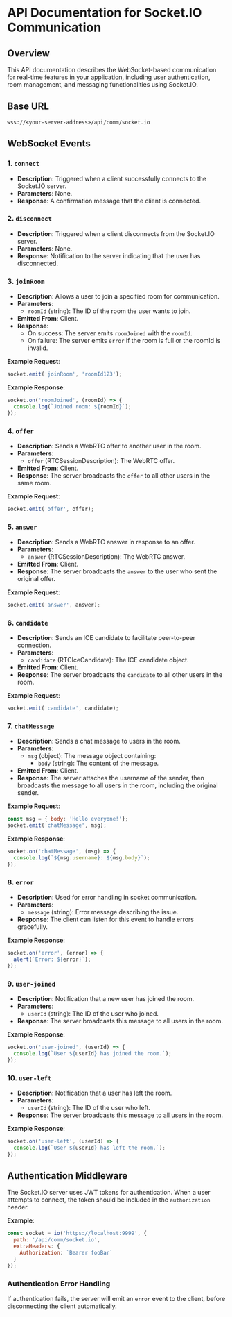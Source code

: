 # API Documentation for Socket.IO Communication

## Overview

This API documentation describes the WebSocket-based communication for real-time features in your application, including user authentication, room management, and messaging functionalities using Socket.IO.

## Base URL

```
wss://<your-server-address>/api/comm/socket.io
```

## WebSocket Events

### 1. `connect`

- **Description**: Triggered when a client successfully connects to the Socket.IO server.
- **Parameters**: None.
- **Response**: A confirmation message that the client is connected.

### 2. `disconnect`

- **Description**: Triggered when a client disconnects from the Socket.IO server.
- **Parameters**: None.
- **Response**: Notification to the server indicating that the user has disconnected.

### 3. `joinRoom`

- **Description**: Allows a user to join a specified room for communication.
- **Parameters**:
  - `roomId` (string): The ID of the room the user wants to join.
- **Emitted From**: Client.
- **Response**:
  - On success: The server emits `roomJoined` with the `roomId`.
  - On failure: The server emits `error` if the room is full or the roomId is invalid.

**Example Request**:

```javascript
socket.emit('joinRoom', 'roomId123');
```

**Example Response**:

```javascript
socket.on('roomJoined', (roomId) => {
  console.log(`Joined room: ${roomId}`);
});
```

### 4. `offer`

- **Description**: Sends a WebRTC offer to another user in the room.
- **Parameters**:
  - `offer` (RTCSessionDescription): The WebRTC offer.
- **Emitted From**: Client.
- **Response**: The server broadcasts the `offer` to all other users in the same room.

**Example Request**:

```javascript
socket.emit('offer', offer);
```

### 5. `answer`

- **Description**: Sends a WebRTC answer in response to an offer.
- **Parameters**:
  - `answer` (RTCSessionDescription): The WebRTC answer.
- **Emitted From**: Client.
- **Response**: The server broadcasts the `answer` to the user who sent the original offer.

**Example Request**:

```javascript
socket.emit('answer', answer);
```

### 6. `candidate`

- **Description**: Sends an ICE candidate to facilitate peer-to-peer connection.
- **Parameters**:
  - `candidate` (RTCIceCandidate): The ICE candidate object.
- **Emitted From**: Client.
- **Response**: The server broadcasts the `candidate` to all other users in the room.

**Example Request**:

```javascript
socket.emit('candidate', candidate);
```

### 7. `chatMessage`

- **Description**: Sends a chat message to users in the room.
- **Parameters**:
  - `msg` (object): The message object containing:
    - `body` (string): The content of the message.
- **Emitted From**: Client.
- **Response**: The server attaches the username of the sender, then broadcasts the message to all users in the room, including the original sender.

**Example Request**:

```javascript
const msg = { body: 'Hello everyone!'};
socket.emit('chatMessage', msg);
```

**Example Response**:

```javascript
socket.on('chatMessage', (msg) => {
  console.log(`${msg.username}: ${msg.body}`);
});
```

### 8. `error`

- **Description**: Used for error handling in socket communication.
- **Parameters**:
  - `message` (string): Error message describing the issue.
- **Response**: The client can listen for this event to handle errors gracefully.

**Example Response**:

```javascript
socket.on('error', (error) => {
  alert(`Error: ${error}`);
});
```

### 9. `user-joined`

- **Description**: Notification that a new user has joined the room.
- **Parameters**:
  - `userId` (string): The ID of the user who joined.
- **Response**: The server broadcasts this message to all users in the room.

**Example Response**:

```javascript
socket.on('user-joined', (userId) => {
  console.log(`User ${userId} has joined the room.`);
});
```

### 10. `user-left`

- **Description**: Notification that a user has left the room.
- **Parameters**:
  - `userId` (string): The ID of the user who left.
- **Response**: The server broadcasts this message to all users in the room.

**Example Response**:

```javascript
socket.on('user-left', (userId) => {
  console.log(`User ${userId} has left the room.`);
});
```

## Authentication Middleware

The Socket.IO server uses JWT tokens for authentication. When a user attempts to connect, the token should be included in the `authorization` header.

**Example**:

```javascript
const socket = io('https://localhost:9999', {
  path: '/api/comm/socket.io',
  extraHeaders: {
    Authorization: `Bearer fooBar`
  }
});
```

### Authentication Error Handling

If authentication fails, the server will emit an `error` event to the client, before disconnecting the client automatically.
